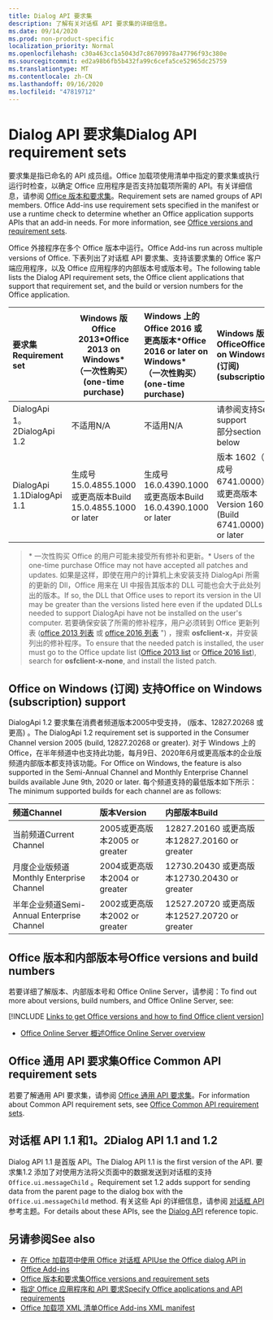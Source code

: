 ```yaml
---
title: Dialog API 要求集
description: 了解有关对话框 API 要求集的详细信息。
ms.date: 09/14/2020
ms.prod: non-product-specific
localization_priority: Normal
ms.openlocfilehash: c30a463cc1a5043d7c86709978a47796f93c380e
ms.sourcegitcommit: ed2a98b6fb5b432fa99c6cefa5ce52965dc25759
ms.translationtype: MT
ms.contentlocale: zh-CN
ms.lasthandoff: 09/16/2020
ms.locfileid: "47819712"
---
```

# <a name="dialog-api-requirement-sets"></a><span data-ttu-id="4026d-103">Dialog API 要求集</span><span class="sxs-lookup"><span data-stu-id="4026d-103">Dialog API requirement sets</span></span>

<span data-ttu-id="4026d-p101">要求集是指已命名的 API 成员组。Office 加载项使用清单中指定的要求集或执行运行时检查，以确定 Office 应用程序是否支持加载项所需的 API。有关详细信息，请参阅 [Office 版本和要求集](../../develop/office-versions-and-requirement-sets.md)。</span><span class="sxs-lookup"><span data-stu-id="4026d-p101">Requirement sets are named groups of API members. Office Add-ins use requirement sets specified in the manifest or use a runtime check to determine whether an Office application supports APIs that an add-in needs. For more information, see [Office versions and requirement sets](../../develop/office-versions-and-requirement-sets.md).</span></span>

<span data-ttu-id="4026d-107">Office 外接程序在多个 Office 版本中运行。</span><span class="sxs-lookup"><span data-stu-id="4026d-107">Office Add-ins run across multiple versions of Office.</span></span> <span data-ttu-id="4026d-108">下表列出了对话框 API 要求集、支持该要求集的 Office 客户端应用程序，以及 Office 应用程序的内部版本号或版本号。</span><span class="sxs-lookup"><span data-stu-id="4026d-108">The following table lists the Dialog API requirement sets, the Office client applications that support that requirement set, and the build or version numbers for the Office application.</span></span>

|  <span data-ttu-id="4026d-109">要求集</span><span class="sxs-lookup"><span data-stu-id="4026d-109">Requirement set</span></span>  | <span data-ttu-id="4026d-110">Windows 版 Office 2013\*</span><span class="sxs-lookup"><span data-stu-id="4026d-110">Office 2013 on Windows\*</span></span><br><span data-ttu-id="4026d-111">（一次性购买）</span><span class="sxs-lookup"><span data-stu-id="4026d-111">(one-time purchase)</span></span> | <span data-ttu-id="4026d-112">Windows 上的 Office 2016 或更高版本\*</span><span class="sxs-lookup"><span data-stu-id="4026d-112">Office 2016 or later on Windows\*</span></span><br><span data-ttu-id="4026d-113">（一次性购买）</span><span class="sxs-lookup"><span data-stu-id="4026d-113">(one-time purchase)</span></span>   | <span data-ttu-id="4026d-114">Windows 版 Office</span><span class="sxs-lookup"><span data-stu-id="4026d-114">Office on Windows</span></span><br><span data-ttu-id="4026d-115"> (订阅) </span><span class="sxs-lookup"><span data-stu-id="4026d-115">(subscription)</span></span> |  <span data-ttu-id="4026d-116">iPad 版 Office</span><span class="sxs-lookup"><span data-stu-id="4026d-116">Office on iPad</span></span><br><span data-ttu-id="4026d-117"> (订阅) </span><span class="sxs-lookup"><span data-stu-id="4026d-117">(subscription)</span></span>  |  <span data-ttu-id="4026d-118">Mac 版 Office</span><span class="sxs-lookup"><span data-stu-id="4026d-118">Office on Mac</span></span><br><span data-ttu-id="4026d-119"> (订阅) </span><span class="sxs-lookup"><span data-stu-id="4026d-119">(subscription)</span></span>  | <span data-ttu-id="4026d-120">Office 网页版</span><span class="sxs-lookup"><span data-stu-id="4026d-120">Office on the web</span></span>  |  <span data-ttu-id="4026d-121">Office Online Server</span><span class="sxs-lookup"><span data-stu-id="4026d-121">Office Online Server</span></span>  |
|:-----|-----|:-----|:-----|:-----|:-----|:-----|:-----|
| <span data-ttu-id="4026d-122">DialogApi 1。2</span><span class="sxs-lookup"><span data-stu-id="4026d-122">DialogApi 1.2</span></span>  | <span data-ttu-id="4026d-123">不适用</span><span class="sxs-lookup"><span data-stu-id="4026d-123">N/A</span></span> | <span data-ttu-id="4026d-124">不适用</span><span class="sxs-lookup"><span data-stu-id="4026d-124">N/A</span></span> | <span data-ttu-id="4026d-125">请参阅支持</span><span class="sxs-lookup"><span data-stu-id="4026d-125">See support</span></span><br><span data-ttu-id="4026d-126">部分</span><span class="sxs-lookup"><span data-stu-id="4026d-126">section below</span></span> | <span data-ttu-id="4026d-127">2.67 或更高版本</span><span class="sxs-lookup"><span data-stu-id="4026d-127">2.67 or later</span></span> | <span data-ttu-id="4026d-128">16.37 或更高版本</span><span class="sxs-lookup"><span data-stu-id="4026d-128">16.37 or later</span></span> | <span data-ttu-id="4026d-129">2020 年 6 月</span><span class="sxs-lookup"><span data-stu-id="4026d-129">June 2020</span></span> | <span data-ttu-id="4026d-130">不适用</span><span class="sxs-lookup"><span data-stu-id="4026d-130">N/A</span></span> |
| <span data-ttu-id="4026d-131">DialogApi 1.1</span><span class="sxs-lookup"><span data-stu-id="4026d-131">DialogApi 1.1</span></span>  | <span data-ttu-id="4026d-132">生成号 15.0.4855.1000 或更高版本</span><span class="sxs-lookup"><span data-stu-id="4026d-132">Build 15.0.4855.1000 or later</span></span> | <span data-ttu-id="4026d-133">生成号 16.0.4390.1000 或更高版本</span><span class="sxs-lookup"><span data-stu-id="4026d-133">Build 16.0.4390.1000 or later</span></span> | <span data-ttu-id="4026d-134">版本 1602（生成号 6741.0000）或更高版本</span><span class="sxs-lookup"><span data-stu-id="4026d-134">Version 1602 (Build 6741.0000) or later</span></span> | <span data-ttu-id="4026d-135">1.22 或更高版本</span><span class="sxs-lookup"><span data-stu-id="4026d-135">1.22 or later</span></span> | <span data-ttu-id="4026d-136">15.20 或更高版本</span><span class="sxs-lookup"><span data-stu-id="4026d-136">15.20 or later</span></span> | <span data-ttu-id="4026d-137">2017 年 1 月</span><span class="sxs-lookup"><span data-stu-id="4026d-137">January 2017</span></span> | <span data-ttu-id="4026d-138">版本 1608（内部版本 7601.6800）或更高版本</span><span class="sxs-lookup"><span data-stu-id="4026d-138">Version 1608 (Build 7601.6800) or later</span></span>|

><span data-ttu-id="4026d-139">\* 一次性购买 Office 的用户可能未接受所有修补和更新。</span><span class="sxs-lookup"><span data-stu-id="4026d-139">\* Users of the one-time purchase Office may not have accepted all patches and updates.</span></span> <span data-ttu-id="4026d-140">如果是这样，即使在用户的计算机上未安装支持 DialogApi 所需的更新的 Dll，Office 用来在 UI 中报告其版本的 DLL 可能也会大于此处列出的版本。</span><span class="sxs-lookup"><span data-stu-id="4026d-140">If so, the DLL that Office uses to report its version in the UI may be greater than the versions listed here even if the updated DLLs needed to support DialogApi have not be installed on the user's computer.</span></span> <span data-ttu-id="4026d-141">若要确保安装了所需的修补程序，用户必须转到 Office 更新列表 ([office 2013 列表](/officeupdates/msp-files-office-2013) 或 [office 2016 列表](/officeupdates/msp-files-office-2016) ") ，搜索 **osfclient-x**，并安装列出的修补程序。</span><span class="sxs-lookup"><span data-stu-id="4026d-141">To ensure that the needed patch is installed, the user must go to the Office update list ([Office 2013 list](/officeupdates/msp-files-office-2013) or [Office 2016 list](/officeupdates/msp-files-office-2016)), search for **osfclient-x-none**, and install the listed patch.</span></span>

## <a name="office-on-windows-subscription-support"></a><span data-ttu-id="4026d-142">Office on Windows (订阅) 支持</span><span class="sxs-lookup"><span data-stu-id="4026d-142">Office on Windows (subscription) support</span></span>

<span data-ttu-id="4026d-143">DialogApi 1.2 要求集在消费者频道版本2005中受支持， (版本、12827.20268 或更高) 。</span><span class="sxs-lookup"><span data-stu-id="4026d-143">The DialogApi 1.2 requirement set is supported in the Consumer Channel version 2005 (build, 12827.20268 or greater).</span></span> <span data-ttu-id="4026d-144">对于 Windows 上的 Office，在半年频道中也支持此功能，每月9日、2020年6月或更高版本的企业版频道内部版本都支持该功能。</span><span class="sxs-lookup"><span data-stu-id="4026d-144">For Office on Windows, the feature is also supported in the Semi-Annual Channel and Monthly Enterprise Channel builds available June 9th, 2020 or later.</span></span> <span data-ttu-id="4026d-145">每个频道支持的最低版本如下所示：</span><span class="sxs-lookup"><span data-stu-id="4026d-145">The minimum supported builds for each channel are as follows:</span></span>  

|<span data-ttu-id="4026d-146">频道</span><span class="sxs-lookup"><span data-stu-id="4026d-146">Channel</span></span> | <span data-ttu-id="4026d-147">版本</span><span class="sxs-lookup"><span data-stu-id="4026d-147">Version</span></span> | <span data-ttu-id="4026d-148">内部版本</span><span class="sxs-lookup"><span data-stu-id="4026d-148">Build</span></span>|
|:-----|:-----|:-----|
|<span data-ttu-id="4026d-149">当前频道</span><span class="sxs-lookup"><span data-stu-id="4026d-149">Current Channel</span></span> | <span data-ttu-id="4026d-150">2005或更高版本</span><span class="sxs-lookup"><span data-stu-id="4026d-150">2005 or greater</span></span> | <span data-ttu-id="4026d-151">12827.20160 或更高版本</span><span class="sxs-lookup"><span data-stu-id="4026d-151">12827.20160 or greater</span></span>|
|<span data-ttu-id="4026d-152">月度企业版频道</span><span class="sxs-lookup"><span data-stu-id="4026d-152">Monthly Enterprise Channel</span></span> | <span data-ttu-id="4026d-153">2004或更高版本</span><span class="sxs-lookup"><span data-stu-id="4026d-153">2004 or greater</span></span> | <span data-ttu-id="4026d-154">12730.20430 或更高版本</span><span class="sxs-lookup"><span data-stu-id="4026d-154">12730.20430 or greater</span></span>|
|<span data-ttu-id="4026d-155">半年企业频道</span><span class="sxs-lookup"><span data-stu-id="4026d-155">Semi-Annual Enterprise Channel</span></span> | <span data-ttu-id="4026d-156">2002或更高版本</span><span class="sxs-lookup"><span data-stu-id="4026d-156">2002 or greater</span></span> | <span data-ttu-id="4026d-157">12527.20720 或更高版本</span><span class="sxs-lookup"><span data-stu-id="4026d-157">12527.20720 or greater</span></span>|

## <a name="office-versions-and-build-numbers"></a><span data-ttu-id="4026d-158">Office 版本和内部版本号</span><span class="sxs-lookup"><span data-stu-id="4026d-158">Office versions and build numbers</span></span>

<span data-ttu-id="4026d-159">若要详细了解版本、内部版本号和 Office Online Server，请参阅：</span><span class="sxs-lookup"><span data-stu-id="4026d-159">To find out more about versions, build numbers, and Office Online Server, see:</span></span>

[!INCLUDE [Links to get Office versions and how to find Office client version](../../includes/links-get-office-versions-builds.md)]
- [<span data-ttu-id="4026d-160">Office Online Server 概述</span><span class="sxs-lookup"><span data-stu-id="4026d-160">Office Online Server overview</span></span>](/officeonlineserver/office-online-server-overview)

## <a name="office-common-api-requirement-sets"></a><span data-ttu-id="4026d-161">Office 通用 API 要求集</span><span class="sxs-lookup"><span data-stu-id="4026d-161">Office Common API requirement sets</span></span>

<span data-ttu-id="4026d-162">若要了解通用 API 要求集，请参阅 [Office 通用 API 要求集](office-add-in-requirement-sets.md)。</span><span class="sxs-lookup"><span data-stu-id="4026d-162">For information about Common API requirement sets, see [Office Common API requirement sets](office-add-in-requirement-sets.md).</span></span>

## <a name="dialog-api-11-and-12"></a><span data-ttu-id="4026d-163">对话框 API 1.1 和1。2</span><span class="sxs-lookup"><span data-stu-id="4026d-163">Dialog API 1.1 and 1.2</span></span>

<span data-ttu-id="4026d-164">Dialog API 1.1 是首版 API。</span><span class="sxs-lookup"><span data-stu-id="4026d-164">The Dialog API 1.1 is the first version of the API.</span></span> <span data-ttu-id="4026d-165">要求集1.2 添加了对使用方法将父页面中的数据发送到对话框的支持 `Office.ui.messageChild` 。</span><span class="sxs-lookup"><span data-stu-id="4026d-165">Requirement set 1.2 adds support for sending data from the parent page to the dialog box with the `Office.ui.messageChild` method.</span></span> <span data-ttu-id="4026d-166">有关这些 Api 的详细信息，请参阅 [对话框 API](/javascript/api/office/office.ui) 参考主题。</span><span class="sxs-lookup"><span data-stu-id="4026d-166">For details about these APIs, see the [Dialog API](/javascript/api/office/office.ui) reference topic.</span></span>

## <a name="see-also"></a><span data-ttu-id="4026d-167">另请参阅</span><span class="sxs-lookup"><span data-stu-id="4026d-167">See also</span></span>

- [<span data-ttu-id="4026d-168">在 Office 加载项中使用 Office 对话框 API</span><span class="sxs-lookup"><span data-stu-id="4026d-168">Use the Office dialog API in Office Add-ins</span></span>](../../develop/dialog-api-in-office-add-ins.md)
- [<span data-ttu-id="4026d-169">Office 版本和要求集</span><span class="sxs-lookup"><span data-stu-id="4026d-169">Office versions and requirement sets</span></span>](../../develop/office-versions-and-requirement-sets.md)
- [<span data-ttu-id="4026d-170">指定 Office 应用程序和 API 要求</span><span class="sxs-lookup"><span data-stu-id="4026d-170">Specify Office applications and API requirements</span></span>](../../develop/specify-office-hosts-and-api-requirements.md)
- [<span data-ttu-id="4026d-171">Office 加载项 XML 清单</span><span class="sxs-lookup"><span data-stu-id="4026d-171">Office Add-ins XML manifest</span></span>](../../develop/add-in-manifests.md)
